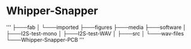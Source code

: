 # Whipper-Snapper

'''
├───fab
│   └───imported
├───figures
├───media
├───software
│   ├───I2S-test-mono
│   ├───I2S-test-WAV
│   ├───src
│   └───wav-files
└───Whipper-Snapper-PCB
'''